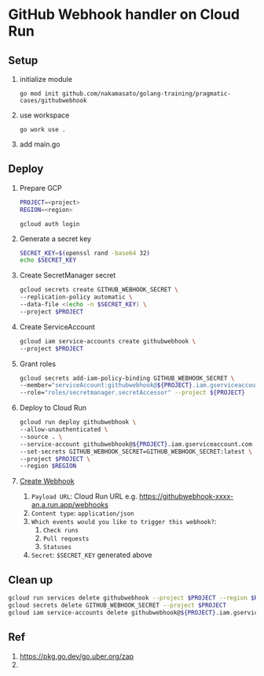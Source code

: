 # GitHub Webhook handler on Cloud Run

## Setup

1. initialize module

    ```
    go mod init github.com/nakamasato/golang-training/pragmatic-cases/githubwebhook
    ```

1. use workspace

    ```
    go work use .
    ```

1. add main.go


## Deploy

1. Prepare GCP
    ```bash
    PROJECT=<project>
    REGION=<region>
    ```
    ```
    gcloud auth login
    ```
1. Generate a secret key
    ```bash
    SECRET_KEY=$(openssl rand -base64 32)
    echo $SECRET_KEY
    ```

1. Create SecretManager secret
    ```bash
    gcloud secrets create GITHUB_WEBHOOK_SECRET \
    --replication-policy automatic \
    --data-file <(echo -n $SECRET_KEY) \
    --project $PROJECT
    ```
1. Create ServiceAccount
    ```bash
    gcloud iam service-accounts create githubwebhook \
    --project $PROJECT
    ```
1. Grant roles
    ```bash
    gcloud secrets add-iam-policy-binding GITHUB_WEBHOOK_SECRET \
    --member="serviceAccount:githubwebhook@${PROJECT}.iam.gserviceaccount.com" \
    --role="roles/secretmanager.secretAccessor" --project ${PROJECT}
    ```
1. Deploy to Cloud Run

    ```bash
    gcloud run deploy githubwebhook \
    --allow-unauthenticated \
    --source . \
    --service-account githubwebhook@${PROJECT}.iam.gserviceaccount.com \
    --set-secrets GITHUB_WEBHOOK_SECRET=GITHUB_WEBHOOK_SECRET:latest \
    --project $PROJECT \
    --region $REGION
    ```
1. [Create Webhook](https://docs.github.com/en/webhooks/using-webhooks/creating-webhooks)
    1. `Payload URL`: Cloud Run URL e.g. https://githubwebhook-xxxx-an.a.run.app/webhooks
    1. `Content type`: `application/json`
    1. `Which events would you like to trigger this webhook?`:
        1. `Check runs`
        1. `Pull requests`
        1. `Statuses`
    1. `Secret`: `$SECRET_KEY` generated above

## Clean up

```bash
gcloud run services delete githubwebhook --project $PROJECT --region $REGION
gcloud secrets delete GITHUB_WEBHOOK_SECRET --project $PROJECT
gcloud iam service-accounts delete githubwebhook@${PROJECT}.iam.gserviceaccount.com --project $PROJECT
```

## Ref

1. https://pkg.go.dev/go.uber.org/zap
1.
